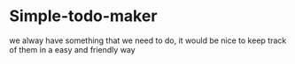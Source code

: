 # Simple-todo-maker
we alway have something that we need to do, it would be nice to keep track of them in a easy and friendly way


